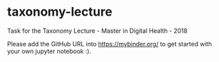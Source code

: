 # taxonomy-lecture
Task for the Taxonomy Lecture - Master in Digital Health - 2018

Please add the GitHub URL into https://mybinder.org/ to get started with your own jupyter notebook :).
